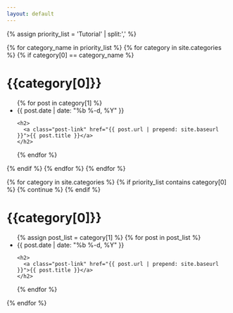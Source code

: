 ```yaml
---
layout: default
---
```


{% assign priority_list = 'Tutorial' | split:',' %}

{% for category_name in priority_list %}
{% for category in site.categories %}
{% if category[0] == category_name %}
<h1 class="page-heading">{{category[0]}}</h1>
<ul class="post-list">
  {% for post in category[1] %}
  <li>
    <span class="post-meta">{{ post.date | date: "%b %-d, %Y" }}</span>

    <h2>
      <a class="post-link" href="{{ post.url | prepend: site.baseurl }}">{{ post.title }}</a>
    </h2>
  </li>
  {% endfor %}
</ul>
{% endif %}
{% endfor %}
{% endfor %}

{% for category in site.categories %}
{% if priority_list contains category[0] %}
{% continue %}
{% endif %}
<!-- category[0] is the category name, category[1] is the post list in the category -->
<h1 class="page-heading">{{category[0]}}</h1>
<ul class="post-list">
  {% assign post_list = category[1] %}
  {% for post in post_list %}
  <li>
    <span class="post-meta">{{ post.date | date: "%b %-d, %Y" }}</span>

    <h2>
      <a class="post-link" href="{{ post.url | prepend: site.baseurl }}">{{ post.title }}</a>
    </h2>
  </li>
  {% endfor %}
</ul>
{% endfor %}